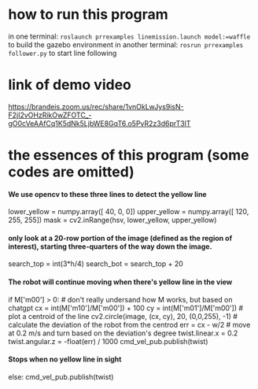 # how to run this program ####
in one terminal: `roslaunch prrexamples linemission.launch model:=waffle` to build the gazebo environment
in another terminal: `rosrun prrexamples follower.py` to start line following




# link of demo video ####
https://brandeis.zoom.us/rec/share/1vnOkLwJys9isN-F2jI2vOHzRikOwZFOTC_-gO0cVeAAfCq1K5dNk5LjbWE8GqT6.o5PvR2z3d6prT3lT




# the essences of this program (some codes are omitted) ####
#### We use opencv to these three lines to detect the yellow line
lower_yellow = numpy.array([ 40, 0, 0])
upper_yellow = numpy.array([ 120, 255, 255])
mask = cv2.inRange(hsv, lower_yellow, upper_yellow)

#### only look at a 20-row portion of the image (defined as the region of interest), starting three-quarters of the way down the image. 
search_top = int(3*h/4)
search_bot = search_top + 20

#### The robot will continue moving when there's yellow line in the view
if M['m00'] > 0:
	# don't really undersand how M works, but based on chatgpt
        cx = int(M['m10']/M['m00']) + 100
        cy = int(M['m01']/M['m00'])
	# plot a centroid of the line
        cv2.circle(image, (cx, cy), 20, (0,0,255), -1)
	# calculate the deviation of the robot from the centrod
        err = cx - w/2
        # move at 0.2 m/s and turn based on the deviation's degree
        twist.linear.x = 0.2
        twist.angular.z = -float(err) / 1000
        cmd_vel_pub.publish(twist)

#### Stops when no yellow line in sight
else:
        cmd_vel_pub.publish(twist)